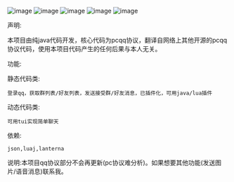 
![image](https://github.com/Saint-Theana/RingZux_QQ/raw/master/screenshot/Screenshot_20190710-003513.png)
![image](https://github.com/Saint-Theana/RingZux_QQ/raw/master/screenshot/1.png)
![image](https://github.com/Saint-Theana/RingZux_QQ/raw/master/screenshot/2.png)
![image](https://github.com/Saint-Theana/RingZux_QQ/raw/master/screenshot/3.png)
![image](https://github.com/Saint-Theana/RingZux_QQ/raw/master/screenshot/4.png)





声明:

本项目由纯java代码开发，核心代码为pcqq协议，翻译自网络上其他开源的pcqq协议代码，使用本项目代码产生的任何后果与本人无关。

功能:

  静态代码类:

    登录qq，获取群列表/好友列表，发送接受群/好友消息，已插件化，可用java/lua插件
  动态代码类:

    可用tui实现简单聊天

依赖:

    json,luaj,lanterna


说明:本项目qq协议部分不会再更新(pc协议难分析)。如果想要其他功能(发送图片/语音消息)联系我。


